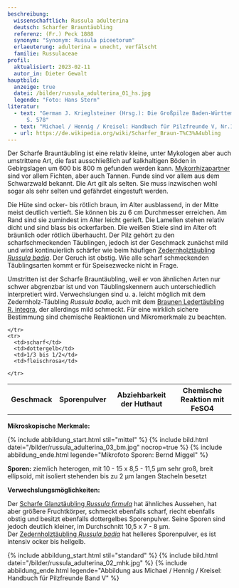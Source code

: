 ```yaml
---
beschreibung:
  wissenschaftlich: Russula adulterina
  deutsch: Scharfer Brauntäubling
  referenz: (Fr.) Peck 1888
  synonym: "Synonym: Russula piceetorum"
  erlaeuterung: adulterina = unecht, verfälscht
  familie: Russulaceae
profil:
  aktualisiert: 2023-02-11
  autor_in: Dieter Gewalt
hauptbild:
  anzeige: true
  datei: /bilder/russula_adulterina_01_hs.jpg
  legende: "Foto: Hans Stern"
literatur:
  - text: "German J. Krieglsteiner (Hrsg.): Die Großpilze Baden-Württembergs Band 2
      S. 578"
  - text: "Michael / Hennig / Kreisel: Handbuch für Pilzfreunde V, Nr.151"
  - url: https://de.wikipedia.org/wiki/Scharfer_Braun-T%C3%A4ubling
---
```

Der Scharfe Brauntäubling ist eine relativ kleine, unter Mykologen aber auch umstrittene Art, die fast ausschließlich auf kalkhaltigen Böden in Gebirgslagen um 600 bis 800 m gefunden werden kann. [Mykorrhizapartner](Mykorrhiza "Glossar") sind vor allem Fichten, aber auch Tannen. Funde sind vor allem aus dem Schwarzwald bekannt. Die Art gilt als selten. Sie muss inzwischen wohl sogar als sehr selten und gefährdet eingestuft werden.

Die Hüte sind ocker- bis rötlich braun, im Alter ausblassend, in der Mitte meist deutlich vertieft. Sie können bis zu 6 cm Durchmesser erreichen. Am Rand sind sie zumindest im Alter leicht gerieft. Die Lamellen stehen relativ dicht und sind blass bis ockerfarben. Die weißen Stiele sind im Alter oft bräunlich oder rötlich überhaucht. Der Pilz gehört zu den scharfschmeckenden Täublingen, jedoch ist der Geschmack zunächst mild und wird kontinuierlich schärfer wie beim häufigen [Zedernholztäubling *Russula badia*](/pilze/russula-badia-zedernholz-täubling). Der Geruch ist obstig. Wie alle scharf schmeckenden Täublingsarten kommt er für Speisezwecke nicht in Frage.

Umstritten ist der Scharfe Brauntäubling, weil er von ähnlichen Arten nur schwer abgrenzbar ist und von Täublingskennern auch unterschiedlich interpretiert wird. Verwechslungen sind u. a. leicht möglich mit dem Zedernholz-Täubling *Russula badia*, auch mit dem [Braunen Ledertäubling R. integra](/pilze/russula-integra-brauner-ledertäubling), der allerdings mild schmeckt. Für eine wirklich sichere Bestimmung sind chemische Reaktionen und Mikromerkmale zu beachten.

<div class="table-responsive">
  <table class="table taeubling">
    <tr>
      <th rowspan="2">Geschmack</th>
      <th rowspan="2">Sporenpulver</th>
      <th rowspan="2">Abziehbarkeit der Huthaut</th>
      <th colspan="3" class="text-center">Chemische Reaktion mit FeSO4</th>
    </tr>
    <tr>
      
      
    </tr>
    <tr>
      <td>scharf</td>
      <td>dottergelb</td>
      <td>1/3 bis 1/2</td>
      <td>fleischrosa</td>
       
    </tr>
  </table>
</div>

**Mikroskopische Merkmale:**

{% include abbildung_start.html stil="mittel" %}
{% include bild.html datei="/bilder/russula_adulterina_03_bm.jpg" nocrop=true %}
{% include abbildung_ende.html legende="Mikrofoto Sporen: Bernd Miggel" %}

**Sporen:** ziemlich heterogen, mit 10 - 15 x 8,5 - 11,5 µm sehr groß, breit ellipsoid, mit isoliert stehenden bis zu 2 µm langen Stacheln besetzt

**Verwechslungsmöglichkeiten:**

Der [Scharfe Glanztäubling *Russula firmula*](/pilze/russula-firmula-scharfer-glanztäubling) hat ähnliches Aussehen, hat aber größere Fruchtkörper, schmeckt ebenfalls scharf, riecht ebenfalls obstig und besitzt ebenfalls dottergelbes Sporenpulver. Seine Sporen sind jedoch deutlich kleiner, im Durchschnitt 10,5 x 7 - 8 µm.\
Der [Zedernholztäubling *Russula badia*](/pilze/russula-badia-zedernholz-täubling) hat helleres Sporenpulver, es ist intensiv ocker bis hellgelb.

{% include abbildung_start.html stil="standard" %}
{% include bild.html datei="/bilder/russula_adulterina_02_mhk.jpg" %}
{% include abbildung_ende.html legende="Abbildung aus Michael / Hennig / Kreisel: Handbuch für Pilzfreunde Band V" %}